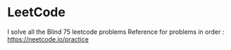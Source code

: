 # LeetCode
I solve all the Blind 75 leetcode problems
Reference for problems in order : https://neetcode.io/practice
